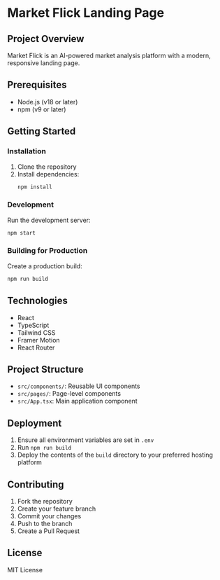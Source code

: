 # Market Flick Landing Page

## Project Overview
Market Flick is an AI-powered market analysis platform with a modern, responsive landing page.

## Prerequisites
- Node.js (v18 or later)
- npm (v9 or later)

## Getting Started

### Installation
1. Clone the repository
2. Install dependencies:
   ```bash
   npm install
   ```

### Development
Run the development server:
```bash
npm start
```

### Building for Production
Create a production build:
```bash
npm run build
```

## Technologies
- React
- TypeScript
- Tailwind CSS
- Framer Motion
- React Router

## Project Structure
- `src/components/`: Reusable UI components
- `src/pages/`: Page-level components
- `src/App.tsx`: Main application component

## Deployment
1. Ensure all environment variables are set in `.env`
2. Run `npm run build`
3. Deploy the contents of the `build` directory to your preferred hosting platform

## Contributing
1. Fork the repository
2. Create your feature branch
3. Commit your changes
4. Push to the branch
5. Create a Pull Request

## License
MIT License
